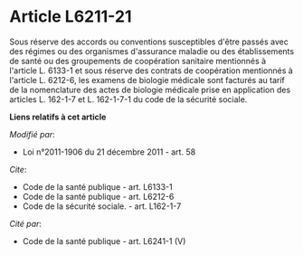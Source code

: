 # Article L6211-21

Sous réserve des accords ou conventions susceptibles d'être passés avec des régimes ou des organismes d'assurance maladie ou
des établissements de santé ou des groupements de coopération sanitaire mentionnés à l'article L. 6133-1 et sous réserve des
contrats de coopération mentionnés à l'article L. 6212-6, les examens de biologie médicale sont facturés au tarif de la
nomenclature des actes de biologie médicale prise en application des articles L. 162-1-7 et L. 162-1-7-1 du code de la
sécurité sociale.

**Liens relatifs à cet article**

_Modifié par_:

  - Loi n°2011-1906 du 21 décembre 2011 - art. 58

_Cite_:

  - Code de la santé publique - art. L6133-1
  - Code de la santé publique - art. L6212-6
  - Code de la sécurité sociale. - art. L162-1-7

_Cité par_:

  - Code de la santé publique - art. L6241-1 (V)
